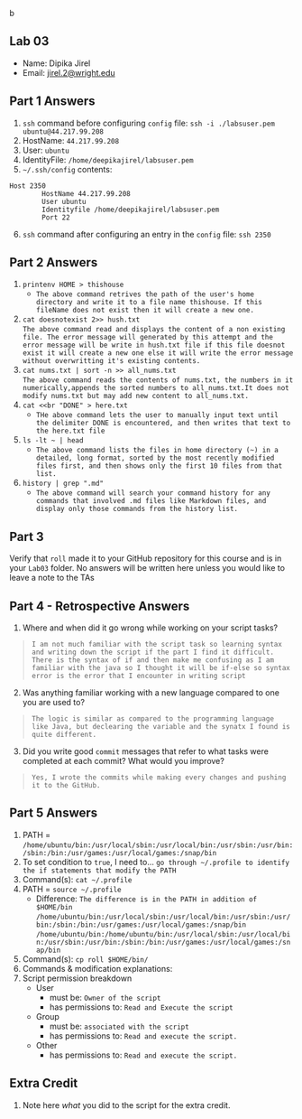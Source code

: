 b
## Lab 03

- Name: Dipika Jirel
- Email: jirel.2@wright.edu

## Part 1 Answers

1. `ssh` command before configuring `config` file:
   `ssh -i ./labsuser.pem ubuntu@44.217.99.208`
2. HostName: `44.217.99.208`
3. User: `ubuntu`
4. IdentityFile: `/home/deepikajirel/labsuser.pem`
5. `~/.ssh/config` contents:

```
Host 2350
        HostName 44.217.99.208
        User ubuntu
        Identityfile /home/deepikajirel/labsuser.pem
        Port 22
```

6. `ssh` command after configuring an entry in the `config` file:
`ssh 2350`

## Part 2 Answers

1. `printenv HOME > thishouse`</br>
   - `The above command retrives the path of the user's home directory and write it to a file name thishouse. If this fileName does not exist then it will create a new one.`
2. `cat doesnotexist 2>> hush.txt`</br>
   `The above command read and displays the content of a non existing file. The error message will generated by this attempt and the error message will be write in hush.txt file if this file doesnot exist it will create a new one else it will write the error message without overwritting it's existing contents.`
3. `cat nums.txt | sort -n >> all_nums.txt`</br>
   `The above command reads the contents of nums.txt, the numbers in it numerically,appends the sorted numbers to all_nums.txt.It does not modify nums.txt but may add new content to all_nums.txt.`
4. `cat <<br "DONE" > here.txt`</br>
   - `THe above command lets the user to manually input text until the delimiter DONE is encountered, and then writes that text to the here.txt file`
5. `ls -lt ~ | head`</br>
   - `The above command lists the files in home directory (~) in a detailed, long format, sorted by the most recently modified files first, and then shows only the first 10 files from that list.`
6. `history | grep ".md"`</br>
   - `The above command will search your command history for any commands that involved .md files like Markdown files, and display only those commands from the history list.`

## Part 3

Verify that `roll` made it to your GitHub repository for this course and is in your `Lab03` folder.  No answers will be written here unless you would like to leave a note to the TAs

## Part 4 - Retrospective Answers

1. Where and when did it go wrong while working on your script tasks?
> `I am not much familiar with the script task so learning syntax and writing down the script if the part I find it difficult. There is the syntax of if and then make me confusing as I am familiar with the java so I thought it will be if-else so syntax error is the error that I encounter in writing script`
2. Was anything familiar working with a new language compared to one you are used to?
> `The logic is similar as compared to the programming language like Java, but declearing the variable and the synatx I found is quite different.`
3. Did you write good `commit` messages that refer to what tasks were completed at each commit?  What would you improve?
> `Yes, I wrote the commits while making every changes and pushing it to the GitHub.`

## Part 5 Answers

1. PATH = `/home/ubuntu/bin:/usr/local/sbin:/usr/local/bin:/usr/sbin:/usr/bin:/sbin:/bin:/usr/games:/usr/local/games:/snap/bin`
2. To set condition to `true`, I need to... `go through ~/.profile to identify the if statements that modify the PATH `
3. Command(s): `cat ~/.profile`
4. PATH = `source ~/.profile`
   - Difference: `The difference is in the PATH in addition of $HOME/bin`
   `/home/ubuntu/bin:/usr/local/sbin:/usr/local/bin:/usr/sbin:/usr/bin:/sbin:/bin:/usr/games:/usr/local/games:/snap/bin`
   `/home/ubuntu/bin:/home/ubuntu/bin:/usr/local/sbin:/usr/local/bin:/usr/sbin:/usr/bin:/sbin:/bin:/usr/games:/usr/local/games:/snap/bin`
5. Command(s): `cp roll $HOME/bin/`
6. Commands & modification explanations:
7. Script permission breakdown
   - User
      - must be: `Owner of the script`
      - has permissions to: `Read and Execute the script`
   - Group
      - must be: `associated with the script`
      - has permissions to: `Read and execute the script.`
   - Other
      - has permissions to: `Read and execute the script.`

## Extra Credit

1. Note here *what* you did to the script for the extra credit.